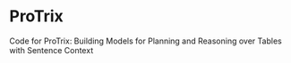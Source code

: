 # ProTrix
Code for ProTrix: Building Models for Planning and Reasoning over Tables with Sentence Context
